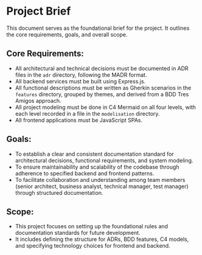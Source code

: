 # Project Brief

This document serves as the foundational brief for the project. It outlines the core requirements, goals, and overall scope.

## Core Requirements:
- All architectural and technical decisions must be documented in ADR files in the `adr` directory, following the MADR format.
- All backend services must be built using Express.js.
- All functional descriptions must be written as Gherkin scenarios in the `features` directory, grouped by themes, and derived from a BDD Tres Amigos approach.
- All project modeling must be done in C4 Mermaid on all four levels, with each level recorded in a file in the `modelisation` directory.
- All frontend applications must be JavaScript SPAs.

## Goals:
- To establish a clear and consistent documentation standard for architectural decisions, functional requirements, and system modeling.
- To ensure maintainability and scalability of the codebase through adherence to specified backend and frontend patterns.
- To facilitate collaboration and understanding among team members (senior architect, business analyst, technical manager, test manager) through structured documentation.

## Scope:
- This project focuses on setting up the foundational rules and documentation standards for future development.
- It includes defining the structure for ADRs, BDD features, C4 models, and specifying technology choices for frontend and backend.